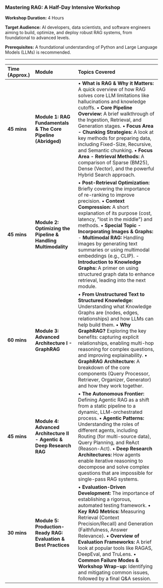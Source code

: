 ### **Mastering RAG: A Half-Day Intensive Workshop**

**Workshop Duration:** 4 Hours

**Target Audience:** AI developers, data scientists, and software engineers aiming to build, optimize, and deploy robust RAG systems, from foundational to advanced levels.

**Prerequisites:** A foundational understanding of Python and Large Language Models (LLMs) is recommended.

-----

| Time (Approx.) | Module | Topics Covered |
| :--- | :--- | :--- |
| **45 mins** | **Module 1: RAG Fundamentals & The Core Pipeline (Abridged)** | • **What is RAG & Why it Matters:** A quick overview of how RAG solves core LLM limitations like hallucinations and knowledge cutoffs. • **Core Pipeline Overview:** A brief walkthrough of the Ingestion, Retrieval, and Generation stages. • **Focus Area - Chunking Strategies:** A look at key methods for preparing data, including Fixed-Size, Recursive, and Semantic chunking. • **Focus Area - Retrieval Methods:** A comparison of Sparse (BM25), Dense (Vector), and the powerful Hybrid Search approach. |
| **45 mins** | **Module 2: Optimizing the Pipeline & Handling Multimodality** | • **Post-Retrieval Optimization:** Briefly covering the importance of re-ranking to improve precision. • **Context Compression:** A short explanation of its purpose (cost, latency, "lost in the middle") and methods. • **Special Topic - Incorporating Images & Graphs:**   - **Multimodal RAG:** Handling images by generating text summaries or using multimodal embeddings (e.g., CLIP).   - **Introduction to Knowledge Graphs:** A primer on using structured graph data to enhance retrieval, leading into the next module. |
| **60 mins** | **Module 3: Advanced Architecture I - GraphRAG** | • **From Unstructured Text to Structured Knowledge:** Understanding what Knowledge Graphs are (nodes, edges, relationships) and how LLMs can help build them. • **Why GraphRAG?** Exploring the key benefits: capturing explicit relationships, enabling multi-hop reasoning for complex questions, and improving explainability. • **GraphRAG Architecture:** A breakdown of the core components (Query Processor, Retriever, Organizer, Generator) and how they work together. |
| **45 mins** | **Module 4: Advanced Architecture II - Agentic & Deep Research RAG** | • **The Autonomous Frontier:** Defining Agentic RAG as a shift from a static pipeline to a dynamic, LLM-orchestrated process. • **Agentic Patterns:** Understanding the roles of different agents, including Routing (for multi-source data), Query Planning, and ReAct (Reason-Act). • **Deep Research Architectures:** How agents enable iterative reasoning to decompose and solve complex questions that are impossible for single-pass RAG systems. |
| **30 mins** | **Module 5: Production-Ready RAG: Evaluation & Best Practices** | • **Evaluation-Driven Development:** The importance of establishing a rigorous, automated testing framework. • **Key RAG Metrics:** Measuring Retrieval (Context Precision/Recall) and Generation (Faithfulness, Answer Relevance). • **Overview of Evaluation Frameworks:** A brief look at popular tools like RAGAS, DeepEval, and TruLens. • **Common Failure Modes & Workshop Wrap-up:** Identifying and mitigating common issues, followed by a final Q&A session. |